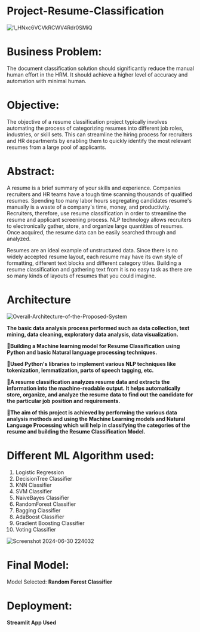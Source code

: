 # Project-Resume-Classification

![1_HNxc6VCVkRCWV4Rdr0SMiQ](https://github.com/abinashsahoo007/Project-Resume-Classification/assets/174187930/63ead643-6570-4e34-9b7c-6ac7a94328ad)

# Business Problem:
The document classification solution should significantly reduce the manual human effort in the HRM. It should achieve a higher level of accuracy and automation with minimal human.

# Objective:
The objective of a resume classification project typically involves automating the process of categorizing resumes into different job roles, industries, or skill sets. This can streamline the hiring process for recruiters and HR departments by enabling them to quickly identify the most relevant resumes from a large pool of applicants.

# Abstract:
A resume is a brief summary of your skills and experience. Companies recruiters and HR teams have a tough time scanning thousands of qualified resumes. Spending too many labor hours segregating candidates resume's manually is a waste of a company's time, money, and productivity. Recruiters, therefore, use resume classification in order to streamline the resume and applicant screening process. NLP technology allows recruiters to electronically gather, store, and organize large quantities of resumes. Once acquired, the resume data can be easily searched through and analyzed.

Resumes are an ideal example of unstructured data. Since there is no widely accepted resume layout, each resume may have its own style of formatting, different text blocks and different category titles. Building a resume classification and gathering text from it is no easy task as there are so many kinds of layouts of resumes that you could imagine.

# Architecture
![Overall-Architecture-of-the-Proposed-System](https://github.com/abinashsahoo007/Project-Resume-Classification/assets/174187930/59208bed-273e-47d8-9383-9fe97514d1fb)
>
**The basic data analysis process performed such as data collection, text mining, data cleaning, exploratory data analysis, data visualization.**
>
**🔹Building a Machine learning model for Resume Classification using Python and basic Natural language processing techniques.**
>
**🔹Used Python's libraries to implement various NLP techniques like tokenization, lemmatization, parts of speech tagging, etc.**
>
**🔹A resume classification analyzes resume data and extracts the information into the machine-readable output. It helps automatically store, organize, and analyze the resume data to find out the candidate for the particular job position and requirements.**
>
**🔹The aim of this project is achieved by performing the various data analysis methods and using the Machine Learning models and Natural Language Processing which will help in classifying the categories of the resume and building the Resume Classification Model.**

# Different ML Algorithm used:
1. Logistic Regression
2. DecisionTree Classifier
3. KNN Classifier
4. SVM Classifier
5. NaiveBayes Classifier
6. RandomForest Classifier
7. Bagging Classifier
8. AdaBoost Classifier
9. Gradient Boosting Classifier
10. Voting Classifier

![Screenshot 2024-06-30 224032](https://github.com/abinashsahoo007/Project-Resume-Classification/assets/174187930/6255bd47-c6a0-4172-a377-200f14ea13ba)

# Final Model:
  Model Selected: **Random Forest Classifier**

# Deployment: 
  **Streamlit App Used**


